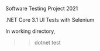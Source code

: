 Software Testing Project 2021

.NET Core 3.1 UI Tests with Selenium

In working directory, 
>> dotnet test



